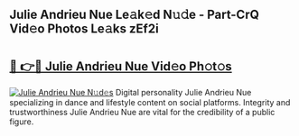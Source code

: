 ## Julie Andrieu Nue Le𝚊k𝚎d N𝚞𝚍e - Part-CrQ Vid𝚎o Photos Le𝚊ks zEf2i

# <h2><a href="http://fb8zm0.evod.top/?m=Julie+Andrieu+Nue">🔗 👉🔴 Julie Andrieu Nue Vid𝚎o Ph𝚘t𝚘s</a></h2>

[![Julie Andrieu Nue N𝚞d𝚎s](https://i.imgur.com/8V9OHl7.gif)](http://fb8zm0.evod.top/?m=Julie+Andrieu+Nue)
Digital personality Julie Andrieu Nue specializing in dance and lifestyle content on social platforms. Integrity and trustworthiness Julie Andrieu Nue are vital for the credibility of a public figure. 
